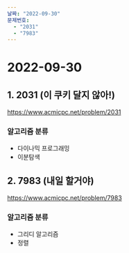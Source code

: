 ```yaml
---
날짜: "2022-09-30"
문제번호:
  - "2031"
  - "7983"
---
```


# 2022-09-30

## 1. 2031 (이 쿠키 달지 않아!)
https://www.acmicpc.net/problem/2031

### 알고리즘 분류

- 다이나믹 프로그래밍
- 이분탐색


## 2. 7983 (내일 할거야)
https://www.acmicpc.net/problem/7983

### 알고리즘 분류

- 그리디 알고리즘
- 정렬
